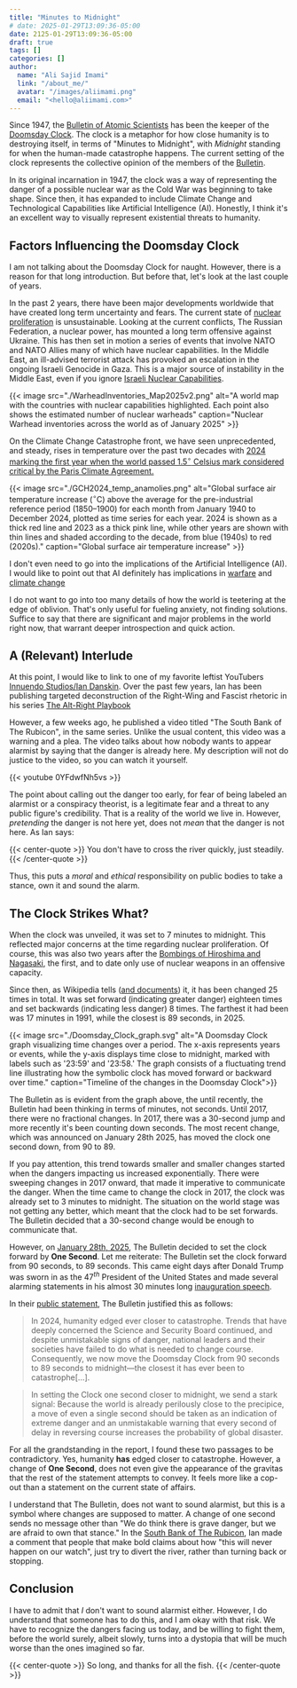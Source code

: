 ```yaml
---
title: "Minutes to Midnight"
# date: 2025-01-29T13:09:36-05:00
date: 2125-01-29T13:09:36-05:00
draft: true
tags: []
categories: []
author:
  name: "Ali Sajid Imami"
  link: "/about_me/"
  avatar: "/images/aliimami.png"
  email: "<hello@aliimami.com>"
---
```


Since 1947, the [Bulletin of Atomic Scientists](https://thebulletin.org) has been
the keeper of the [Doomsday Clock](https://thebulletin.org/doomsday-clock/). The
clock is a metaphor for how close humanity is to destroying itself, in terms of
"Minutes to Midnight", with _Midnight_ standing for when the human-made
catastrophe happens. The current setting of the clock represents the collective opinion
of the members of the [Bulletin](https://thebulletin.org).

In its original incarnation in 1947, the clock was a way of representing the
danger of a possible nuclear war as the Cold War was beginning to take shape.
Since then, it has expanded to include Climate Change and Technological
Capabilities like Artificial Intelligence (AI). Honestly, I think it's an
excellent way to visually represent existential threats to humanity.


## Factors Influencing the Doomsday Clock

I am not talking about the Doomsday Clock for naught. However, there is a reason for that long
introduction. But before that, let's look at the last couple of years.
<!-- vale alex.ProfanityMaybe = NO -->
In the past 2 years, there have been major developments worldwide that have created
long term uncertainty and fears. The current state of [nuclear proliferation](https://web.archive.org/web/20250213023857/https://www.armscontrol.org/factsheets/nuclear-weapons-who-has-what-glance) is unsustainable. Looking at the current conflicts, The Russian Federation, a nuclear power,
has mounted a long term offensive against Ukraine. This has then set in motion a series of events that involve NATO and NATO Allies
many of which have nuclear capabilities. In the Middle East, an ill-advised terrorist attack has provoked an escalation in the ongoing Israeli Genocide in Gaza. This is a major source of instability in the Middle East, even if you ignore [Israeli Nuclear Capabilities](https://doi.org/10.1177%2F0096340214555409).
<!-- vale alex.ProfanityMaybe = YES -->

{{< image src="./WarheadInventories_Map2025v2.png" alt="A world map with the countries with nuclear capabilities highlighted. Each point also shows the estimated number of nuclear warheads" caption="Nuclear Warhead inventories across the world as of January 2025" >}}

On the Climate Change Catastrophe front, we have seen unprecedented, and steady, rises in temperature over the past two decades
with [2024 marking the first year when the world passed 1.5$^\circ$ Celsius mark considered critical by the Paris Climate Agreement.](https://climate.copernicus.eu/copernicus-2024-first-year-exceed-15degc-above-pre-industrial-level)

{{< image src="./GCH2024_temp_anamolies.png" alt="Global surface air temperature increase ($^\circ$C) above the average for the pre-industrial reference period (1850–1900) for each month from January 1940 to December 2024, plotted as time series for each year. 2024 is shown as a thick red line and 2023 as a thick pink line, while other years are shown with thin lines and shaded according to the decade, from blue (1940s) to red (2020s)." caption="Global surface air temperature increase" >}}

I don't even need to go into the implications of the Artificial Intelligence (AI). I would like to point out that AI definitely has implications in [warfare](https://doi.org/10.1080/00963402.2016.1216672) and [climate change](https://www.unep.org/news-and-stories/story/ai-has-environmental-problem-heres-what-world-can-do-about)

I do not want to go into too many details of how the world is teetering at the edge of oblivion. That's only useful for fueling anxiety, not finding solutions. Suffice to say that there are significant and major problems in the world right now, that warrant deeper introspection and quick action.

## A (Relevant) Interlude

At this point, I would like to link to one of my favorite leftist YouTubers [Innuendo Studios/Ian Danskin](https://www.youtube.com/@InnuendoStudios).
Over the past few years, Ian has been publishing targeted deconstruction of the Right-Wing and Fascist rhetoric in his series [The Alt-Right Playbook](https://www.youtube.com/playlist?list=PLJA_jUddXvY7v0VkYRbANnTnzkA_HMFtQ)

However, a few weeks ago, he published a video titled "The South Bank of The Rubicon", in the same series. Unlike the usual content, this video was a warning and a plea. The video talks about how nobody wants to appear alarmist by saying that the danger is already here. My description will not do justice to the video, so you can watch it yourself.

{{< youtube 0YFdwfNh5vs >}}

The point about calling out the danger too early, for fear of being labeled an alarmist or a conspiracy theorist, is a legitimate fear and a threat to any public figure's credibility. That is a reality of the world we live in. However, _pretending_ the danger is not here yet, does not _mean_ that the danger is not here. As Ian says:

{{< center-quote >}}
You don't have to cross the river quickly, just steadily.
{{< /center-quote >}}

Thus, this puts a _moral_ and _ethical_ responsibility on public bodies to take a stance, own it and sound the alarm.


## The Clock Strikes What?

When the clock was unveiled, it was set to 7 minutes to midnight. This reflected
major concerns at the time regarding nuclear proliferation. Of course, this was also
two years after the [Bombings of Hiroshima and Nagasaki](https://en.wikipedia.org/wiki/Atomic_bombings_of_Hiroshima_and_Nagasaki), the first, and to date only
use of nuclear weapons in an offensive capacity.

Since then, as Wikipedia tells ([and documents](https://en.wikipedia.org/wiki/Doomsday_Clock#Timeline)) it, it has been changed 25 times in
total. It was set forward (indicating greater danger) eighteen times and set backwards
(indicating less danger) 8 times. The farthest it had been was 17 minutes in 1991,
while the closest is 89 seconds, in 2025.

{{< image src="./Doomsday_Clock_graph.svg" alt="A Doomsday Clock graph visualizing time changes over a period. The x-axis represents years or events, while the y-axis displays time close to midnight, marked with labels such as '23:59' and '23:58.' The graph consists of a fluctuating trend line illustrating how the symbolic clock has moved forward or backward over time." caption="Timeline of the changes in the Doomsday Clock">}}

The Bulletin as is evident from the graph above, the until recently, the Bulletin had been thinking in terms
of minutes, not seconds. Until 2017, there were no fractional changes. In 2017, there was a 30-second jump and more recently it's been
counting down seconds. The most recent change, which was announced on January 28th 2025, has moved the clock one second down, from 90 to 89.

If you pay attention, this trend towards smaller and smaller changes started when the dangers impacting us increased exponentially. There were sweeping changes in 2017 onward, that
made it imperative to communicate the danger. When the time came to change the clock in 2017, the clock was already set to 3 minutes to midnight. The situation on the world stage was not getting any better, which meant that the clock had to be set forwards. The Bulletin decided that a 30-second change would be enough to communicate that.

However, on [January 28th, 2025](https://thebulletin.org/2025/01/press-release-doomsday-clock-set-at-89-seconds-to-midnight-closest-ever-to-human-extinction/), The Bulletin decided to set the clock forward by __One Second__. Let me reiterate: The Bulletin set the clock forward from 90 seconds, to 89 seconds. This came eight days after Donald Trump was sworn in as the 47$^{th}$ President of the United States and made several alarming statements in his almost 30 minutes long [inauguration speech](https://web.archive.org/web/20250215173334/https://www.whitehouse.gov/remarks/2025/01/the-inaugural-address/).

In their [public statement](https://web.archive.org/web/20250131023151/https://thebulletin.org/doomsday-clock/2025-statement/), The Bulletin justified this as follows:

> In 2024, humanity edged ever closer to catastrophe. Trends that have deeply concerned the Science and Security Board continued, and despite unmistakable signs of danger, national leaders and their societies have failed to do what is needed to change course. Consequently, we now move the Doomsday Clock from 90 seconds to 89 seconds to midnight—the closest it has ever been to catastrophe[…].

> In setting the Clock one second closer to midnight, we send a stark signal: Because the world is already perilously close to the precipice, a move of even a single second should be taken as an indication of extreme danger and an unmistakable warning that every second of delay in reversing course increases the probability of global disaster.

For all the grandstanding in the report, I found these two passages to be contradictory. Yes, humanity __has__ edged closer to catastrophe. However, a change of __One Second__, does not even give the appearance of the gravitas that the rest of the statement attempts to convey. It feels more like a cop-out than a statement on the current state of affairs.

I understand that The Bulletin, does not want to sound alarmist, but this is a symbol where changes are supposed to matter. A change of one second sends no message other than "We do think there is grave danger, but we are afraid to own that stance." In the [South Bank of The Rubicon](https://youtube.com/v/0YFdwfNh5vs?t=310), Ian made a comment that people that make bold claims about how "this will never happen on our watch", just try to divert the river, rather than turning back or stopping.

## Conclusion

I have to admit that _I_ don't want to sound alarmist either. However, I do understand that someone has to do this, and I am okay with that risk. We have to recognize the dangers facing us today, and be willing to fight them, before the world surely, albeit slowly, turns into a dystopia that will be much worse than the ones imagined so far.

{{< center-quote >}}
So long, and thanks for all the fish.
{{< /center-quote >}}
